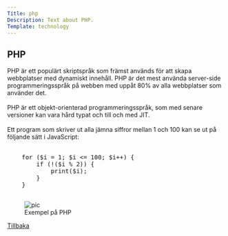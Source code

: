 ```yaml
---
Title: php
Description: Text about PHP.
Template: technology
---
```


<div class="flex-two">
    <h2>PHP</h2>
    <p>
    PHP är ett populärt skriptspråk som främst används för att skapa webbplatser med dynamiskt innehåll. PHP är det mest använda server-side programmeringsspråk på webben med uppåt 80% av alla webbplatser som använder det.<br><br>
    PHP är ett objekt-orienterad programmeringsspråk, som med senare versioner kan vara hård typat och till och med JIT.<br><br>
    Ett program som skriver ut alla jämna siffror mellan 1 och 100 kan se ut på följande sätt i JavaScript:<br><br>
    <?php<br>
    </p>
    <pre>
    for ($i = 1; $i <= 100; $i++) {
        if (!($i % 2)) {
            print($i);
        }
    }
    </pre>
    <figure>
        <img src="%assets_url%/img/php.png" alt="pic">
        <figcaption>Exempel på PHP</figcaption>
    </figure>
    <a href="%base_url%?/technology">Tillbaka</a></td>
</div>

